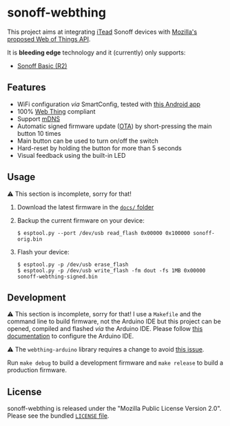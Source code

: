 # sonoff-webthing

This project aims at integrating [iTead](https://www.itead.cc/) Sonoff devices
with [Mozilla's proposed Web of Things API](https://iot.mozilla.org/wot/).

It is **bleeding edge** technology and it (currently) only supports:

- [Sonoff Basic (R2)](https://www.itead.cc/smart-home/sonoff-wifi-wireless-switch.html)

## Features

- WiFi configuration _via_ SmartConfig, tested with [this Android
  app](https://play.google.com/store/apps/details?id=com.cmmakerclub.iot.esptouch&hl=en)
- 100% [Web Thing](https://iot.mozilla.org/things/) compliant
- Support [mDNS](https://en.wikipedia.org/wiki/Multicast_DNS)
- Automatic signed firmware update
  ([OTA](https://en.wikipedia.org/wiki/Over-the-air_programming)) by
  short-pressing the main button 10 times
- Main button can be used to turn on/off the switch
- Hard-reset by holding the button for more than 5 seconds
- Visual feedback using the built-in LED

## Usage

:warning: This section is incomplete, sorry for that!

1. Download the latest firmware in the [`docs/` folder](./docs/)
2. Backup the current firmware on your device:

    ```
    $ esptool.py --port /dev/usb read_flash 0x00000 0x100000 sonoff-orig.bin
    ```

3. Flash your device:

    ```
    $ esptool.py -p /dev/usb erase_flash
    $ esptool.py -p /dev/usb write_flash -fm dout -fs 1MB 0x00000 sonoff-webthing-signed.bin
    ```

## Development

:warning: This section is incomplete, sorry for that! I use a `Makefile` and the
command line to build firmware, not the Arduino IDE but this project can be
opened, compiled and flashed _via_ the Arduino IDE. Please follow [this
documentation](https://github.com/arendst/Sonoff-Tasmota/wiki/Arduino-IDE#configure-arduino-ide)
to configure the Arduino IDE.

:warning: The `webthing-arduino` library requires a change to avoid [this
issue](https://github.com/mozilla-iot/webthing-arduino/issues/59).

Run `make debug` to build a development firmware and `make release` to build a
production firmware.

## License

sonoff-webthing is released under the "Mozilla Public License Version 2.0".
Please see the bundled [`LICENSE` file](./LICENSE).
